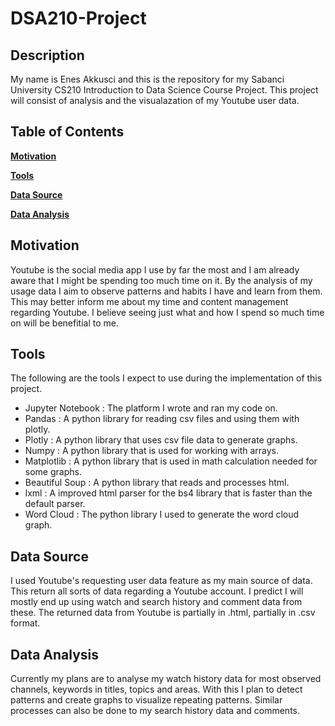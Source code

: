 # DSA210-Project

## Description

My name is Enes Akkusci and this is the repository for my Sabanci University CS210 Introduction to Data Science Course Project. 
This project will consist of analysis and the visualazation of my Youtube user data.

## Table of Contents

**[Motivation](#motivation)**

**[Tools](#tools)**

**[Data Source](#data-source)**

**[Data Analysis](data-analysis)**

## Motivation

Youtube is the social media app I use by far the most and I am already aware that I might be spending too much time on it. By the analysis of my usage data I aim to observe patterns and habits I have and learn from them. This may better inform me about my time and content management regarding Youtube. I believe seeing just what and how I spend so much time on will be benefitial to me.

## Tools

The following are the tools I expect to use during the implementation of this project.

- Jupyter Notebook : The platform I wrote and ran my code on.
- Pandas : A python library for reading csv files and using them with plotly.
- Plotly : A python library that uses csv file data to generate graphs.
- Numpy : A python library that is used for working with arrays.
- Matplotlib : A python library that is used in math calculation needed for some graphs.
- Beautiful Soup : A python library that reads and processes html.
- lxml : A improved html parser for the bs4 library that is faster than the default parser. 
- Word Cloud : The python library I used to generate the word cloud graph.

## Data Source

I used Youtube's requesting user data feature as my main source of data. This return all sorts of data regarding a Youtube account. I predict I will mostly end up using watch and search history and comment data from these. The returned data from Youtube is partially in .html, partially in .csv format.

## Data Analysis

Currently my plans are to analyse my watch history data for most observed channels, keywords in titles, topics and areas. With this I plan to detect patterns and create graphs to visualize repeating patterns. Similar processes can also be done to my search history data and comments.
